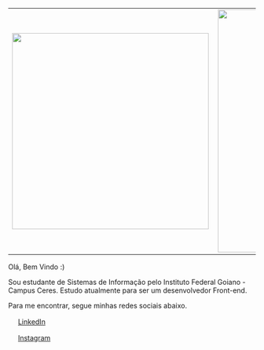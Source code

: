 <center>
<table>
    <tr>
        <td><img width="400px" align="left" src="https://github-readme-stats.vercel.app/api/top-langs/?username=JClaudioo&hide=html&layout=compact&theme=gruvbox" /></td>
        <td><img width="495px" align="left" src="https://github-readme-stats.vercel.app/api?username=JClaudioo&theme=gruvbox"/></td>
    </tr>   
</table>
</center> 

Olá, Bem Vindo :)

Sou estudante de Sistemas de Informação pelo Instituto Federal Goiano - Campus Ceres. Estudo atualmente para ser um desenvolvedor Front-end. 

Para me encontrar, segue minhas redes sociais abaixo. 

<a href="https://www.linkedin.com/in/jclaudioo/"><img src="https://github.com/JClaudioo/JClaudioo/linkedin.png" width="16"></img></a> [LinkedIn](https://www.linkedin.com/in/jclaudioo)  

<a href="https://www.instagram.com/j_claudio/"><img src="https://github.com/JClaudioo/JClaudioo/instagram.png" width="16"></img></a> [Instagram](https://www.instagram.com/j_claudio/) 


